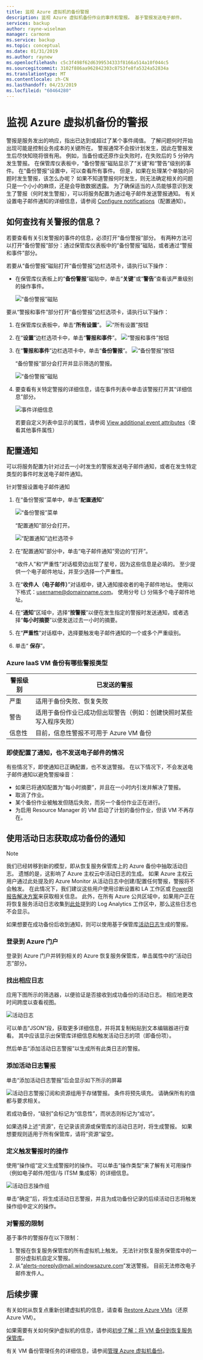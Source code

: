 ```yaml
---
title: 监视 Azure 虚拟机的备份警报
description: 监视 Azure 虚拟机备份作业的事件和警报。 基于警报发送电子邮件。
services: backup
author: rayne-wiselman
manager: carmonm
ms.service: backup
ms.topic: conceptual
ms.date: 01/31/2019
ms.author: raynew
ms.openlocfilehash: c5c3f498f62d6399534333f8166a514a10f044c5
ms.sourcegitcommit: 3102f886aa962842303c8753fe8fa5324a52834a
ms.translationtype: MT
ms.contentlocale: zh-CN
ms.lasthandoff: 04/23/2019
ms.locfileid: "60464280"
---
```

# <a name="monitor-alerts-for-azure-virtual-machine-backups"></a>监视 Azure 虚拟机备份的警报

警报是服务发出的响应，指出已达到或超过了某个事件阈值。 了解问题何时开始出现可能是控制业务成本的关键所在。 警报通常不会按计划发生，因此在警报发生后尽快知晓将很有用。 例如，当备份或还原作业失败时，在失败后的 5 分钟内发生警报。 在保管库仪表板中，“备份警报”磁贴显示了“关键”和“警告”级别的事件。 在“备份警报”设置中，可以查看所有事件。 但是，如果在处理某个单独的问题时发生警报，该怎么办呢？ 如果不知道警报何时发生，则无法确定相关的问题只是一个小小的麻烦，还是会导致数据透露。 为了确保适当的人员能够意识到发生了警报（何时发生警报），可以将服务配置为通过电子邮件发送警报通知。 有关设置电子邮件通知的详细信息，请参阅 [Configure notifications](backup-azure-monitor-vms.md#configure-notifications)（配置通知）。

## <a name="how-do-i-find-information-about-the-alerts"></a>如何查找有关警报的信息？

若要查看有关引发警报的事件的信息，必须打开“备份警报”部分。 有两种方法可以打开“备份警报”部分：通过保管库仪表板中的“备份警报”磁贴，或者通过“警报和事件”部分。

若要从“备份警报”磁贴打开“备份警报”边栏选项卡，请执行以下操作：

* 在保管库仪表板上的“**备份警报**”磁贴中，单击“**关键**”或“**警告**”查看该严重级别的操作事件。

    ![“备份警报”磁贴](./media/backup-azure-monitor-vms/backup-alerts-tile.png)

要从“警报和事件”部分打开“备份警报”边栏选项卡，请执行以下操作：

1. 在保管库仪表板中，单击“**所有设置**”。 ![“所有设置”按钮](./media/backup-azure-monitor-vms/all-settings-button.png)
2. 在“**设置**”边栏选项卡中，单击“**警报和事件**”。 ![“警报和事件”按钮](./media/backup-azure-monitor-vms/alerts-and-events-button.png)
3. 在“**警报和事件**”边栏选项卡中，单击“**备份警报**”。 ![“备份警报”按钮](./media/backup-azure-monitor-vms/backup-alerts.png)

    “备份警报”部分会打开并显示筛选的警报。

    ![“备份警报”磁贴](./media/backup-azure-monitor-vms/backup-alerts-critical.png)
4. 要查看有关特定警报的详细信息，请在事件列表中单击该警报打开其“详细信息”部分。

    ![事件详细信息](./media/backup-azure-monitor-vms/audit-logs-event-detail.png)

    若要自定义列表中显示的属性，请参阅 [View additional event attributes](backup-azure-monitor-vms.md)（查看其他事件属性）

## <a name="configure-notifications"></a>配置通知

 可以将服务配置为针对过去一小时发生的警报发送电子邮件通知，或者在发生特定类型的事件时发送电子邮件通知。

针对警报设置电子邮件通知

1. 在“备份警报”菜单中，单击“**配置通知**”

    ![“备份警报”菜单](./media/backup-azure-monitor-vms/backup-alerts-menu.png)

    “配置通知”部分会打开。

    ![“配置通知”边栏选项卡](./media/backup-azure-monitor-vms/configure-notifications.png)
2. 在“配置通知”部分中，单击“电子邮件通知”旁边的“打开”。

    “收件人”和“严重性”对话框旁边出现了星号，因为这些信息是必填的。 至少提供一个电子邮件地址，并至少选择一个严重性。
3. 在“**收件人（电子邮件）**”对话框中，键入通知接收者的电子邮件地址。 使用以下格式：username@domainname.com。 使用分号 (;) 分隔多个电子邮件地址。
4. 在“**通知**”区域中，选择“**按警报**”以便在发生指定的警报时发送通知，或者选择“**每小时摘要**”以便发送过去一小时的摘要。
5. 在“**严重性**”对话框中，选择要触发电子邮件通知的一个或多个严重级别。
6. 单击“ **保存**”。

### <a name="what-alert-types-are-available-for-azure-iaas-vm-backup"></a>Azure IaaS VM 备份有哪些警报类型

   | 警报级别 | 已发送的警报 |
   | --- | --- |
   | 严重 | 适用于备份失败、恢复失败 |
   | 警告 | 适用于备份作业已成功但出现警告（例如：创建快照时某些写入程序失败） |
   | 信息性 | 目前，信息性警报不可用于 Azure VM 备份 |

### <a name="situations-where-email-isnt-sent-even-if-notifications-are-configured"></a>即使配置了通知，也不发送电子邮件的情况

有些情况下，即使通知已正确配置，也不发送警报。 在以下情况下，不会发送电子邮件通知以避免警报噪音：

* 如果已将通知配置为“每小时摘要”，并且在一小时内引发并解决了警报。
* 取消了作业。
* 某个备份作业被触发但随后失败，而另一个备份作业正在进行。
* 为启用 Resource Manager 的 VM 启动了计划的备份作业，但该 VM 不再存在。

## <a name="using-activity-logs-to-get-notifications-for-successful-backups"></a>使用活动日志获取成功备份的通知

> [!NOTE]
> 我们已经转移到新的模型，即从恢复服务保管库上的 Azure 备份中抽取活动日志。 遗憾的是，这影响了 Azure 主权云中活动日志的生成。 如果 Azure 主权云用户通过此处提及的 Azure Monitor 从活动日志中创建/配置任何警报，警报将不会触发。 在此情况下，我们建议这些用户使用诊断设置和 LA 工作区或 [PowerBI 报告解决方案](backup-azure-configure-reports.md)来获取相关信息。 此外，在所有 Azure 公共区域中，如果用户正在将恢复服务活动日志收集到[此处](https://docs.microsoft.com/azure/log-analytics/log-analytics-activity)提到的 Log Analytics 工作区中，那么这些日志也不会显示。

如果想要在成功备份后收到通知，则可以使用基于保管库[活动日志](https://docs.microsoft.com/azure/azure-resource-manager/resource-group-audit)生成的警报。

### <a name="login-into-azure-portal"></a>登录到 Azure 门户

登录到 Azure 门户并转到相关的 Azure 恢复服务保管库，单击属性中的“活动日志”部分。

### <a name="identify-appropriate-log"></a>找出相应日志

应用下图所示的筛选器，以便验证是否接收到成功备份的活动日志。 相应地更改时间跨度以查看视图。

![活动日志](./media/backup-azure-monitor-vms/activity-logs-identify.png)

可以单击“JSON”段，获取更多详细信息，并将其复制粘贴到文本编辑器进行查看。 其中应该显示出保管库详细信息和触发活动日志的项（即备份项）。

然后单击“添加活动日志警报”以生成所有此类日志的警报。

### <a name="add-activity-log-alert"></a>添加活动日志警报

单击“添加活动日志警报”后会显示如下所示的屏幕

![活动日志警报](./media/backup-azure-monitor-vms/activity-logs-alerts-successful.png)订阅和资源组用于存储警报。 条件将预先填充。 请确保所有的值都与要求相关。

若成功备份，“级别”会标记为“信息性”，而状态则标记为“成功”。

如果选择上述“资源”，在记录该资源或保管库的活动日志时，将生成警报。 如果想要规则适用于所有保管库，请将“资源”留空。

### <a name="define-action-on-alert-firing"></a>定义触发警报时的操作

使用“操作组”定义生成警报时的操作。 可以单击“操作类型”来了解有关可用操作（例如电子邮件/短信/与 ITSM 集成等）的详细信息。

![活动日志操作组](./media/backup-azure-monitor-vms/activity-logs-alerts-action-group.png)

单击“确定”后，将生成活动日志警报，并且为成功备份记录的后续活动日志将触发操作组中定义的操作。

### <a name="limitations-on-alerts"></a>对警报的限制

基于事件的警报存在以下限制：

1. 警报在恢复服务保管库的所有虚拟机上触发。 无法针对恢复服务保管库中的一部分虚拟机自定义警报。
2. 从“alerts-noreply@mail.windowsazure.com”发送警报。 目前无法修改电子邮件发件人。

## <a name="next-steps"></a>后续步骤

有关如何从恢复点重新创建虚拟机的信息，请查看 [Restore Azure VMs](backup-azure-arm-restore-vms.md)（还原 Azure VM）。

如果需要有关如何保护虚拟机的信息，请参阅[初步了解：将 VM 备份到恢复服务保管库](backup-azure-vms-first-look-arm.md)。

有关 VM 备份管理任务的详细信息，请参阅[管理 Azure 虚拟机备份](backup-azure-manage-vms.md)。
